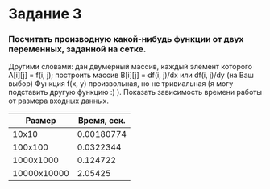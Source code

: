 # Задание 3

### Посчитать производную какой-нибудь функции от двух переменных, заданной на сетке.
Другими словами: дан двумерный массив, каждый элемент которого A[i][j] = f(i, j);
построить массив B[i][j] = df(i, j)/dx или df(i, j)/dy (на Ваш выбор) Функция f(x, y)
произвольная, но не тривиальная (я могу подставить другую функцию :) ). Показать
зависимость времени работы от размера входных данных.

| Размер | Время, сек. |
| --- | --- |
| 10х10 | 0.00180774 |
| 100х100 | 0.0322344 |
| 1000х1000 | 0.124722 |
| 10000x10000 | 2.05425 |
